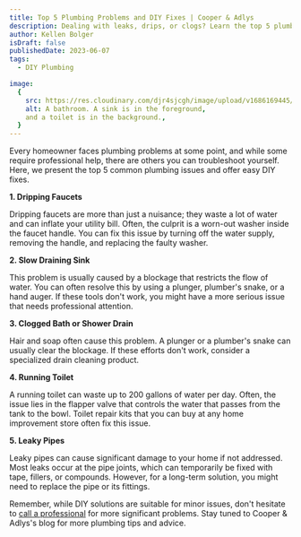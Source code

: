 ```yaml
---
title: Top 5 Plumbing Problems and DIY Fixes | Cooper & Adlys
description: Dealing with leaks, drips, or clogs? Learn the top 5 plumbing issues and DIY fixes with Cooper & Adlys, your trusted local plumbing experts.
author: Kellen Bolger
isDraft: false
publishedDate: 2023-06-07
tags:
  - DIY Plumbing

image:
  {
    src: https://res.cloudinary.com/djr4sjcgh/image/upload/v1686169445/bathroom-1228427_1280_b9rimi.jpg,
    alt: A bathroom. A sink is in the foreground,
    and a toilet is in the background.,
  }
---
```


Every homeowner faces plumbing problems at some point, and while some require professional help, there are others you can troubleshoot yourself. Here, we present the top 5 common plumbing issues and offer easy DIY fixes.

**1. Dripping Faucets**

Dripping faucets are more than just a nuisance; they waste a lot of water and can inflate your utility bill. Often, the culprit is a worn-out washer inside the faucet handle. You can fix this issue by turning off the water supply, removing the handle, and replacing the faulty washer.

**2. Slow Draining Sink**

This problem is usually caused by a blockage that restricts the flow of water. You can often resolve this by using a plunger, plumber's snake, or a hand auger. If these tools don't work, you might have a more serious issue that needs professional attention.

**3. Clogged Bath or Shower Drain**

Hair and soap often cause this problem. A plunger or a plumber's snake can usually clear the blockage. If these efforts don't work, consider a specialized drain cleaning product.

**4. Running Toilet**

A running toilet can waste up to 200 gallons of water per day. Often, the issue lies in the flapper valve that controls the water that passes from the tank to the bowl. Toilet repair kits that you can buy at any home improvement store often fix this issue.

**5. Leaky Pipes**

Leaky pipes can cause significant damage to your home if not addressed. Most leaks occur at the pipe joints, which can temporarily be fixed with tape, fillers, or compounds. However, for a long-term solution, you might need to replace the pipe or its fittings.

Remember, while DIY solutions are suitable for minor issues, don't hesitate to [call a professional](/contact) for more significant problems. Stay tuned to Cooper & Adlys's blog for more plumbing tips and advice.
